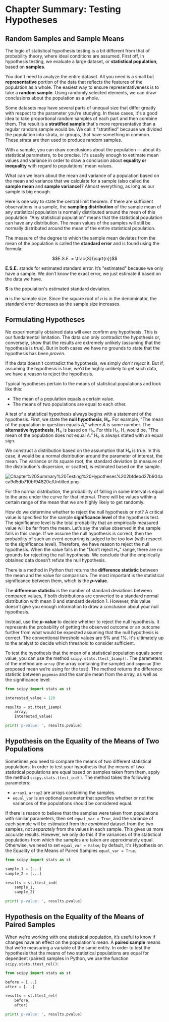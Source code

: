 # Chapter Summary: Testing Hypotheses

## Random Samples and Sample Means

The logic of statistical hypothesis testing is a bit different from that of probability theory, where ideal conditions are assumed. First off, in hypothesis testing, we evaluate a large dataset, or **statistical population**, based on **samples**.

You don't need to analyze the entire dataset. All you need is a small but **representative** portion of the data that reflects the features of the population as a whole. The easiest way to ensure representativeness is to take a **random sample**. Using randomly selected elements, we can draw conclusions about the population as a whole.

Some datasets may have several parts of unequal size that differ greatly with respect to the parameter you're studying. In these cases, it's a good idea to take proportional random samples of each part and then combine them. The result is a **stratified sample** that's more representative than a regular random sample would be. We call it "stratified" because we divided the population into strata, or groups, that have something in common. These strata are then used to produce random samples.

With a sample, you can draw conclusions about the population — about its statistical parameters, to be precise. It's usually enough to estimate mean values and variance in order to draw a conclusion about **equality or inequality** with regard to populations' mean values.

What can we learn about the mean and variance of a population based on the mean and variance that we calculate for a sample (also called the **sample mean** and **sample variance**)? Almost everything, as long as our sample is big enough.

Here is one way to state the central limit theorem: if there are sufficient observations in a sample, the **sampling distribution** of the sample mean of any statistical population is normally distributed around the mean of this population. "Any statistical population" means that the statistical population can have any distribution. The mean values of the samples will still be normally distributed around the mean of the entire statistical population.

The measure of the degree to which the sample mean deviates from the mean of the population is called the **standard error** and is found using the formula:

$$E.S.E. = \frac{S}{\sqrt{n}}$$

**E.S.E.** stands for estimated standard error. It’s "estimated" because we only have a sample. We don’t know the exact error, we just estimate it based on the data we have.

**S** is the population's estimated standard deviation.

**n** is the sample size. Since the square root of *n* is in the denominator, the standard error decreases as the sample size increases.

## Formulating Hypotheses

No experimentally obtained data will ever confirm any hypothesis. This is our fundamental limitation. The data can only contradict the hypothesis or, conversely, show that the results are extremely unlikely (assuming that the hypothesis is true). But in both cases we have no grounds to state that the hypothesis has been *proven*.

If the data doesn't contradict the hypothesis, we simply *don't reject* it. But if, assuming the hypothesis is true, we'd be highly unlikely to get such data, we have a reason to reject the hypothesis.

Typical hypotheses pertain to the means of statistical populations and look like this:

- The mean of a population equals a certain value.
- The means of two populations are equal to each other.

A test of a statistical hypothesis always begins with a statement of the hypothesis. First, we state the **null hypothesis**, **H₀**. For example, "The mean of the population in question equals *A*," where *A* is some number. The **alternative hypothesis**, **H₁**, is based on H₀. For this H₀, H₁ would be, "The mean of the population does not equal *A*." H₀ is always stated with an equal sign.

We construct a distribution based on the assumption that H₀ is true. In this case, it would be a normal distribution around the parameter of interest, the mean. The variance or its square root, the standard deviation (a measure of the distribution's dispersion, or scatter), is estimated based on the sample.

![Chapter%20Summary%20Testing%20Hypotheses%202bfdebd27b904aca9d5db710bf94820c/Untitled.png](Chapter%20Summary%20Testing%20Hypotheses%202bfdebd27b904aca9d5db710bf94820c/Untitled.png)

For the normal distribution, the probability of falling in some interval is equal to the area under the curve for that interval. There will be values within a certain range of the mean that we are highly likely to get randomly.

How do we determine whether to reject the null hypothesis or not? A critical value is specified for the sample **significance level** of the hypothesis test. The significance level is the total probability that an empirically measured value will be far from the mean. Let’s say the value observed in the sample falls in this range. If we assume the null hypothesis is correct, then the probability of such an event occurring is judged to be too low (with respect to the significance level). Therefore, we have reason to reject the null hypothesis. When the value falls in the "Don’t reject H₀" range, there are no grounds for rejecting the null hypothesis. We conclude that the empirically obtained data doesn’t refute the null hypothesis.

There is a method in Python that returns the **difference statistic** between the mean and the value for comparison. The most important is the statistical significance between them, which is the ***p*-value**.

The **difference statistic** is the number of standard deviations between compared values, if both distributions are converted to a standard normal distribution with mean 0 and standard deviation 1. However, this value doesn't give you enough information to draw a conclusion about your null hypothesis.

Instead, use the ***p*-value** to decide whether to reject the null hypothesis. It represents the probability of getting the observed outcome or an outcome further from what would be expected assuming that the null hypothesis is correct. The conventional threshold values are 5% and 1%. It's ultimately up to the analyst to decide which threshold to consider sufficient.

To test the hypothesis that the mean of a statistical population equals some value, you can use the method `scipy.stats.ttest_1samp()`. The parameters of the method are `array` (the array containing the sample) and `popmean` (the proposed mean we’re using for the test). The method returns the difference statistic between `popmean` and the sample mean from the array, as well as the significance level:

```python
from scipy import stats as st

interested_value = 120

results = st.ttest_1samp(
    array, 
    interested_value)

print('p-value: ', results.pvalue)
```

## Hypothesis on the Equality of the Means of Two Populations

Sometimes you need to compare the means of two different statistical populations. In order to test your hypothesis that the means of two statistical populations are equal based on samples taken from them, apply the method `scipy.stats.ttest_ind()`. The method takes the following parameters: 

- `array1`, `array2` are arrays containing the samples.
- `equal_var` is an optional parameter that specifies whether or not the variances of the populations should be considered equal.

If there is reason to believe that the samples were taken from populations with similar parameters, then set `equal_var = True`, and the variance of each sample will be estimated from the *combined* dataset from the two samples, not *separately* from the values in each sample. This gives us more accurate results. However, we only do this if the variances of the statistical populations from which the samples are taken are approximately equal. Otherwise, we need to set `equal_var = False`*;* by default, it's Hypothesis on the Equality of the Means of Paired Samples `equal_var = True`.

```python
from scipy import stats as st

sample_1 = [...]
sample_2 = [...]

results = st.ttest_ind(
    sample_1, 
    sample_2)

print('p-value: ', results.pvalue)
```

## Hypothesis on the Equality of the Means of Paired Samples

When we're working with one statistical population, it’s useful to know if changes have an effect on the population's mean. A **paired sample** means that we're measuring a variable of the same entity. In order to test the hypothesis that the means of two statistical populations are equal for dependent (paired) samples in Python, we use the function `scipy.stats.ttest_rel()`:

```python
from scipy import stats as st

before = [...]
after = [...]

results = st.ttest_rel(
    before, 
    after)

print('p-value: ', results.pvalue)
```